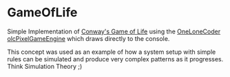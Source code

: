 # GameOfLife

Simple Implementation of [Conway's Game of Life](https://en.wikipedia.org/wiki/Conway's_Game_of_Life) using the [OneLoneCoder olcPixelGameEngine](https://github.com/OneLoneCoder/olcPixelGameEngine)
which draws directly to the console.

This concept was used as an example of how a system setup with simple rules can be simulated and produce very complex patterns as it progresses. Think Simulation Theory ;)


